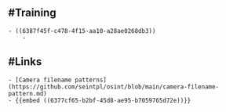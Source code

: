 ## #Training
	- ((6387f45f-c478-4f15-aa10-a28ae0268db3))
		-
## #Links
	- [Camera filename patterns](https://github.com/seintpl/osint/blob/main/camera-filename-pattern.md)
	- {{embed ((6377cf65-b2bf-45d8-ae95-b7059765d72e))}}